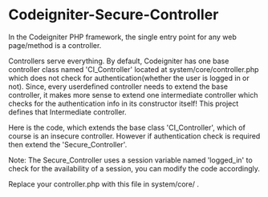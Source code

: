 Codeigniter-Secure-Controller
=============================

In the Codeigniter PHP framework, the single entry point for any web page/method is a controller.

Controllers serve everything.
By default, Codeigniter has one base controller class named 'CI_Controller' located at system/core/controller.php which 
does not check for authentication(whether the user is logged in or not). Since, every userdefined controller needs to extend 
the base controller, it makes more sense to extend one intermediate controller which checks for the authentication 
info in its constructor itself! This project defines that Intermediate controller.

Here is the code, which extends the base class 'CI_Controller', which of course is an insecure controller. However if 
authentication check is required then extend the 'Secure_Controller'.

Note:
The Secure_Controller uses a session variable named 'logged_in' to check for the availability of a session, you can modify the code
accordingly.

Replace your controller.php with this file in system/core/ .
